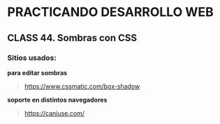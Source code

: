 # PRACTICANDO DESARROLLO WEB




## CLASS 44. Sombras con CSS

### **Sitios usados:**

**para editar sombras**
>https://www.cssmatic.com/box-shadow

**soporte en distintos navegadores**
>https://caniuse.com/



